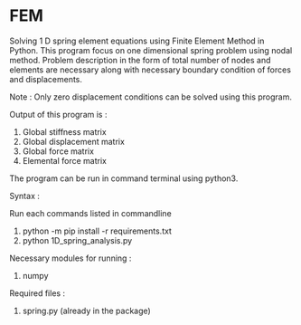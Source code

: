 # FEM
Solving 1 D spring element equations using Finite Element Method in Python. This program focus on one dimensional
spring problem using nodal method. Problem description in the form of total number of nodes and elements are necessary
along with necessary boundary condition of forces and displacements.

Note : Only zero displacement conditions can be solved using this program.

Output of this program is :
1) Global stiffness matrix
2) Global displacement matrix
3) Global force matrix
4) Elemental force matrix


The program can be run in command terminal using python3.

Syntax :

Run each commands listed in commandline

1) python -m pip install -r requirements.txt
2) python 1D_spring_analysis.py

Necessary modules for running :
1) numpy

Required files :
1) spring.py (already in the package)
